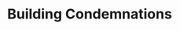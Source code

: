 ---
schema: default
title: Building Condemnations
organization: City of St. Louis
notes: >-
  CSV Files of building inspection records
resources:
  - name: ' CSVs'
    url: 'https://github.com/OpenDataSTL/stl-building-inspections'
    format: csv
license: ''
category:
  - Planning / Zoning
  - Public Safety
  - Properties
maintainer: ''
maintainer_email: ''
---